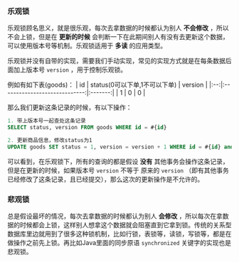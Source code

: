 ### 乐观锁

乐观锁顾名思义，就是很乐观，每次去拿数据的时候都认为别人 **不会修改** ，所以不会上锁，但是在 **更新的时候** 会判断一下在此期间别人有没有去更新这个数据，可以使用版本号等机制。乐观锁适用于 **多读** 的应用类型。

乐观锁并没有自带的实现，需要我们手动实现，常见的实现方式就是在每条数据后面加上版本号 `version` ，用于控制乐观锁。

例如有如下表(goods)：
| id | status(0可以下单,1不可以下单) | version |
|:--:|:-----------------------------:|:-------:|
| 1  |               0               |    0    |

那么我们更新这条记录的时候，有以下操作：
```sql
1. 带上版本号一起查处这条记录
SELECT status, version FROM goods WHERE id = #{id}

2. 更新商品信息，修改status为1
UPDATE goods SET status = 1, version = version + 1 WHERE id = #{id} and version = #{version}
```
可以看到，在乐观锁下，所有的查询的都是假设 **没有** 其他事务会操作这条记录，但是在更新的时候，如果版本号 `version` 不等于 原来的 `version` （即有其他事务已经修改了这条记录，且已经提交），那么这次的更新操作是不允许的。

### 悲观锁

总是假设最坏的情况，每次去拿数据的时候都认为别人 **会修改** ，所以每次在拿数据的时候都会上锁，这样别人想拿这个数据就会阻塞直到它拿到锁。传统的关系型数据库里边就用到了很多这种锁机制，比如行锁，表锁等，读锁，写锁等，都是在做操作之前先上锁。再比如Java里面的同步原语 `synchronized` 关键字的实现也是悲观锁。